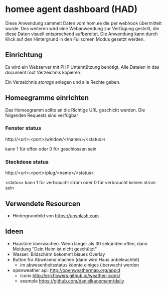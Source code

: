 # homee agent dashboard (HAD)

Diese Anwendung sammelt Daten vom hom.ee die per webhook übermittelt wurde. Des weiteren wird eine Webanwendung zur Verfügung gestellt, die diese Daten visuell entsprechend aufbereitet.
Die Anwendung kann durch Klick auf den Hintergrund in den Fullscreen Modus gesetzt werden.

## Einrichtung

Es wird ein Webserver mit PHP Unterstützung benötigt.
Alle Dateien in das document root Verzeichnis kopieren. 

Ein Verzeichnis *storage* anlegen und alle Rechte geben. 

## Homeegramme einrichten

Das Homeegramm sollte an die Richtige URL geschickt werden. Die folgenden Requests sind verfügbar

### Fenster status
http://\<url\>:\<port\>/window/\<\name\\>/\<status>\

<status> kann 1 für offen oder 0 für geschlossen sein

### Steckdose status
http://\<url\>:\<port\>/plug/\<name\>/\<status\>

\<status\> kann 1 für verbraucht strom oder 0 für verbraucht keinen strom sein

## Verwendete Resourcen

* Hintergrundbild von https://unsplash.com


## Ideen

* Haustüre überwachen. Wenn länger als 30 sekunden offen, dann Meldung "Dein Heim ist nicht geschützt"
* Wasser: Bildschirm bekommt blaues Overlay
* Button für Abwesend machen (dann wird Haus unbeleuchtet)
    * im abwesenheitsstatus könnte einiges überwacht werden
* openweather api: http://openweathermap.org/appid
    * icons http://erikflowers.github.io/weather-icons/
    * example https://github.com/danielkagemann/daily

